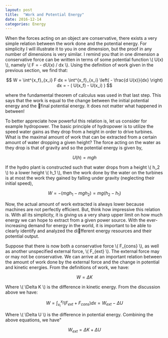 ```yaml
---
layout: post
title:  "Work and Potential Energy"
date: 2016-12-14
categories: Energy
---
```


When the forces acting on an object are conservative, there exists a very simple relation between the work done and the potential energy. For simplicity I will illustrate it to you in one dimension, but the proof in any number of dimensions is very similar. I remind you that in one dimension a conservative force can be written in terms of some potential function \\( U(x) \\), namely \\( F = - dU(x) / dx \\). Using the definition of work given in the previous section, we find that:

$$
  W = \int^{x_f}_{x_i} F dx = \int^{x_f}_{x_i} \left( - \frac{d U(x)}{dx} \right) dx = - ( U(x_f) - U(x_i) )
$$

where the fundamental theorem of calculus was used in that last step. This says that the work is equal to the change between the initial potential energy and the final potential energy. It does not matter what happened in between!

To better appreciate how powerful this relation is, let us consider for example hydropower. The basic principle of hydropower is to utilize the speed water gains as they drop from a height in order to drive turbines. What is the maximal amount of work that can be extracted from a certain amount of water dropping a given height? The force acting on the water as they drop is that of gravity and so the potential energy is given by,

$$
  U(h) = m g h
$$

If the hydro plant is constructed such that water drops from a height \\( h_2 \\) to a lower height \\( h_1 \\), then the work done by the water on the turbines is at most the work they gained by falling under gravity (neglecting their initial speed),

$$
  W = - (mg h_1 - mg h_2) = mg(h_2 - h_1)
$$

Now, the actual amount of work extracted is always lower because machines are not perfectly efficient. But, think how impressive this relation is. With all its simplicity, it is giving us a very sharp upper limit on how much energy we can hope to extract from a given power source. With the ever-increasing demand for energy in the world, it is important to be able to clearly identify and analyzed the different energy resources and their potential output.

Suppose that there is now both a conservative force \\( F_{cons} \\), as well as another unspecified external force, \\( F_{ext} \\). The external force may or may not be conservative. We can arrive at an important relation between the amount of work done by the external force and the change in potential and kinetic energies. From the definitions of work, we have:

$$
  W = \Delta K
$$

Where \\( \Delta K \\) is the difference in kinetic energy. From the discussion above we have:

$$
  W = \int^{x_f}_{x_i} (F_{ext} + F_{cons}) dx = W_{ext} - \Delta U
$$

Where \\( \Delta U \\) is the difference in potential energy. Combining the above equations, we have"

$$
  W_{ext} = \Delta K + \Delta U
$$
